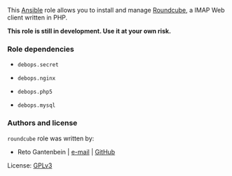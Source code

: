 This [Ansible](http://ansible.com/) role allows you to install and manage
[Roundcube](http://roundcube.net/), a IMAP Web client written in PHP.

**This role is still in development. Use it at your own risk.**


### Role dependencies

* ``debops.secret``

* ``debops.nginx``

* ``debops.php5``

* ``debops.mysql``


### Authors and license

`roundcube` role was written by:
- Reto Gantenbein | [e-mail](mailto:reto.gantenbein@linuxmonk.ch) | [GitHub](https://github.com/ganto)

License: [GPLv3](https://tldrlegal.com/license/gnu-general-public-license-v3-%28gpl-3%29)

